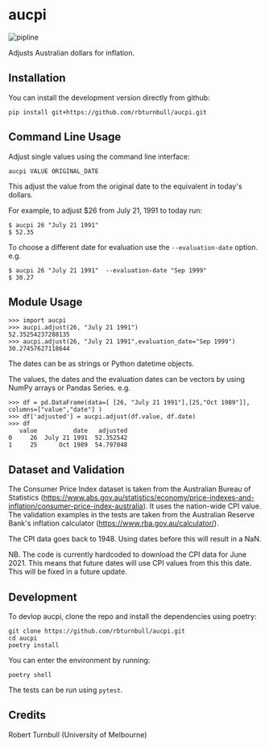 # aucpi

![pipline](https://github.com/rbturnbull/aucpi/actions/workflows/coverage.yml/badge.svg)

Adjusts Australian dollars for inflation.

## Installation

You can install the development version directly from github:

```
pip install git+https://github.com/rbturnbull/aucpi.git
```

## Command Line Usage

Adjust single values using the command line interface:
```
aucpi VALUE ORIGINAL_DATE
```
This adjust the value from the original date to the equivalent in today's dollars.

For example, to adjust $26 from July 21, 1991 to today run:
```
$ aucpi 26 "July 21 1991" 
$ 52.35
```

To choose a different date for evaluation use the `--evaluation-date` option. e.g.
```
$ aucpi 26 "July 21 1991"  --evaluation-date "Sep 1999"
$ 30.27
```

## Module Usage

```
>>> import aucpi
>>> aucpi.adjust(26, "July 21 1991")
52.35254237288135
>>> aucpi.adjust(26, "July 21 1991",evaluation_date="Sep 1999")
30.27457627118644
```
The dates can be as strings or Python datetime objects.

The values, the dates and the evaluation dates can be vectors by using NumPy arrays or Pandas Series. e.g.
```
>>> df = pd.DataFrame(data=[ [26, "July 21 1991"],[25,"Oct 1989"]], columns=["value","date"] )
>>> df['adjusted'] = aucpi.adjust(df.value, df.date)
>>> df
   value          date   adjusted
0     26  July 21 1991  52.352542
1     25      Oct 1989  54.797048
```

## Dataset and Validation
The Consumer Price Index dataset is taken from the Australian Bureau of Statistics (https://www.abs.gov.au/statistics/economy/price-indexes-and-inflation/consumer-price-index-australia). It uses the nation-wide CPI value. The validation examples in the tests are taken from the Australian Reserve Bank's inflation calculator (https://www.rba.gov.au/calculator/).

The CPI data goes back to 1948. Using dates before this will result in a NaN.

NB. The code is currently hardcoded to download the CPI data for June 2021. This means that future dates will use CPI values from this this date. This will be fixed in a future update.

## Development

To devlop aucpi, clone the repo and install the dependencies using poetry:

```
git clone https://github.com/rbturnbull/aucpi.git
cd aucpi
poetry install
```

You can enter the environment by running:

```
poetry shell
```

The tests can be run using `pytest`.

## Credits

Robert Turnbull (University of Melbourne)
